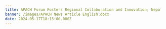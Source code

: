 ```yaml
---
title: APACH Forum Fosters Regional Collaboration and Innovation; Nepal a part of it
banner: /images/APACH News Article English.docx
date: 2024-05-17T18:15:00.000Z
---
```


